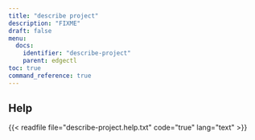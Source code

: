 ```yaml
---
title: "describe project"
description: "FIXME"
draft: false
menu:
  docs:
    identifier: "describe-project"
    parent: edgectl
toc: true
command_reference: true
---
```


## Help

{{< readfile file="describe-project.help.txt" code="true" lang="text" >}}
